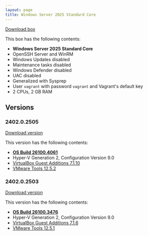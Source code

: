 ```yaml
---
layout: page
title: Windows Server 2025 Standard Core
---
```


[Download box][Box]

This box has the following contents:

- **Windows Server 2025 Standard Core**
- OpenSSH Server and WinRM
- Windows Updates disabled
- Maintenance tasks disabled
- Windows Defender disabled
- UAC disabled
- Generalized with Sysprep
- User `vagrant` with password `vagrant` and Vagrant's default key
- 2 CPUs, 2 GB RAM

[Box]: https://portal.cloud.hashicorp.com/vagrant/discover/gusztavvargadr/windows-server-2025-standard-core

## Versions

### 2402.0.2505

[Download version][Version240202505]

This version has the following contents:

- [**OS Build 26100.4061**](https://support.microsoft.com/en-us/help/5058411)
- Hyper-V Generation 2, Configuration Version 9.0
- [VirtualBox Guest Additions 7.1.10](https://www.virtualbox.org/wiki/Changelog-7.1#v10)
- [VMware Tools 12.5.2](https://techdocs.broadcom.com/us/en/vmware-cis/vsphere/tools/12-5-0/release-notes/vmware-tools-1252-release-notes.html)

[Version240202505]: https://portal.cloud.hashicorp.com/vagrant/discover/gusztavvargadr/windows-server-2025-standard-core/versions/2402.0.2505

### 2402.0.2503

[Download version][Version240202503]

This version has the following contents:

- [**OS Build 26100.3476**](https://support.microsoft.com/en-us/help/5053598)
- Hyper-V Generation 2, Configuration Version 9.0
- [VirtualBox Guest Additions 7.1.6](https://www.virtualbox.org/wiki/Changelog-7.1#v6)
- [VMware Tools 12.5.1](https://techdocs.broadcom.com/us/en/vmware-cis/vsphere/tools/12-5-0/release-notes/vmware-tools-1251-release-notes.html)

[Version240202503]: https://portal.cloud.hashicorp.com/vagrant/discover/gusztavvargadr/windows-server-2025-standard-core/versions/2402.0.2503
